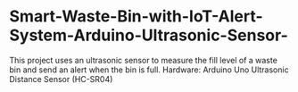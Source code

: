 # Smart-Waste-Bin-with-IoT-Alert-System-Arduino-Ultrasonic-Sensor-
This project uses an ultrasonic sensor to measure the fill level of a waste bin and send an alert when the bin is full.  Hardware:      Arduino Uno     Ultrasonic Distance Sensor (HC-SR04)
